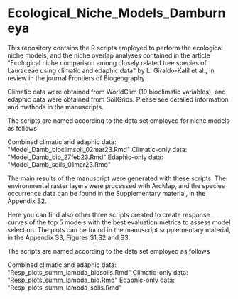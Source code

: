 # Ecological_Niche_Models_Damburneya
This repository contains the R scripts employed to perform the ecological niche models, and the niche overlap analyses contained in the article "Ecological niche comparison among closely related tree species of Lauraceae using climatic and edaphic data" by L. Giraldo-Kalil et al., in review in the journal Frontiers of Biogeography

Climatic data were obtained from WorldClim (19 bioclimatic variables), and edaphic data were obtained from SoilGrids. Please see detailed information and methods in the manuscripts.


The scripts are named according to the data set employed for niche models as follows

Combined climatic and edaphic data:   "Model_Damb_bioclimsoil_02mar23.Rmd"
Climatic-only data:                   "Model_Damb_bio_27feb23.Rmd"
Edaphic-only data:                    "Model_Damb_soils_01mar23.Rmd"

The main results of the manuscript were generated with these scripts. The environmental raster layers were processed with ArcMap, and the species occurrence data can be found in the Supplementary material, in the Appendix S2.

Here you can find also other three scripts created to create response curves of the top 5 models with the best evaluation metrics to assess model selection. The plots can be found in the manuscript supplementary material, in the Appendix S3, Figures S1,S2 and S3.

The scripts are named according to the data set employed as follows

Combined climatic and edaphic data:   "Resp_plots_summ_lambda_biosoils.Rmd"
Climatic-only data:                   "Resp_plots_summ_lambda_bio.Rmd"
Edaphic-only data:                    "Resp_plots_summ_lambda_soils.Rmd"
